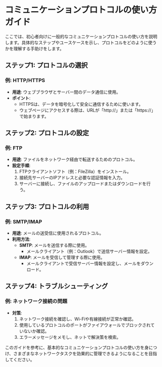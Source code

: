 # コミュニケーションプロトコルの使い方ガイド

ここでは、初心者向けに一般的なコミュニケーションプロトコルの使い方を説明します。具体的なステップやユースケースを示し、プロトコルをどのように使うかを理解する手助けをします。

## ステップ1: プロトコルの選択

### 例: HTTP/HTTPS
- **用途**: ウェブブラウザとサーバー間のデータ通信に使用。
- **ポイント**: 
  - HTTPSは、データを暗号化して安全に通信するために使います。
  - ウェブページにアクセスする際は、URLが「http://」または「https://」で始まります。

## ステップ2: プロトコルの設定

### 例: FTP
- **用途**: ファイルをネットワーク経由で転送するためのプロトコル。
- **設定手順**:
  1. FTPクライアントソフト（例：FileZilla）をインストール。
  2. 接続先サーバーのIPアドレスと必要な認証情報を入力。
  3. サーバーに接続し、ファイルのアップロードまたはダウンロードを行う。

## ステップ3: プロトコルの利用

### 例: SMTP/IMAP
- **用途**: メールの送受信に使用されるプロトコル。
- **利用方法**:
  - **SMTP**: メールを送信する際に使用。
    - メールクライアント（例：Outlook）で送信サーバー情報を設定。
  - **IMAP**: メールを受信して管理する際に使用。
    - メールクライアントで受信サーバー情報を設定し、メールをダウンロード。

## ステップ4: トラブルシューティング

### 例: ネットワーク接続の問題
- **対策**:
  1. ネットワーク接続を確認し、Wi-Fiや有線接続が正常か確認。
  2. 使用しているプロトコルのポートがファイアウォールでブロックされていないか確認。
  3. エラーメッセージをメモし、ネットで解決策を検索。

このガイドを参考に、基本的なコミュニケーションプロトコルの使い方を身につけ、さまざまなネットワークタスクを効果的に管理できるようになることを目指してください。